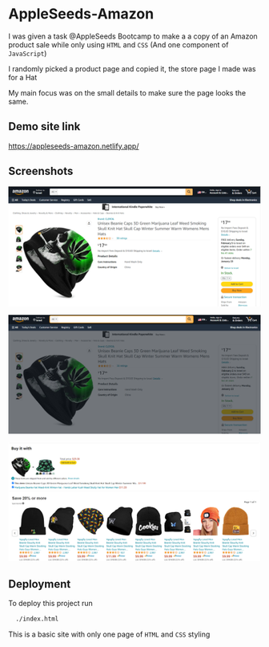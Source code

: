 # AppleSeeds-Amazon

I was given a task @AppleSeeds Bootcamp to make a a copy of an Amazon product sale while only using ```HTML``` and ```CSS``` (And one component of ```JavaScript```)

I randomly picked a product page and copied it, the store page I made was for a Hat

My main focus was on the small details to make sure the page looks the same.

## Demo site link

https://appleseeds-amazon.netlify.app/


## Screenshots

![Alt text](assets/images/Screenshot1.png?raw=true "Title")



![plot](./assets/images/Screenshot3.png)



![plot](./assets/images/Screenshot2.png)


## Deployment

To deploy this project run

```bash
  ./index.html
```
This is a basic site with only one page of ```HTML``` and ```CSS``` styling
